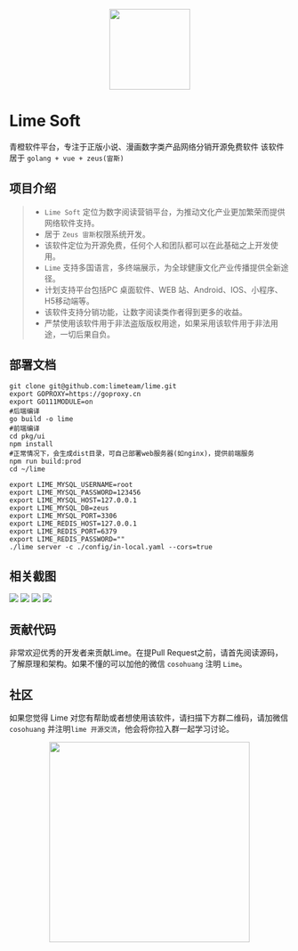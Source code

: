 <p align="center">
    <img src="https://gitee.com/bullteam/lime/raw/master/docs/image/logo.png" height="145">
</p>


# Lime Soft
青橙软件平台，专注于正版小说、漫画数字类产品网络分销开源免费软件
该软件居于 `golang + vue + zeus(宙斯)`


## 项目介绍
> - `Lime Soft` 定位为数字阅读营销平台，为推动文化产业更加繁荣而提供网络软件支持。
> - 居于 `Zeus 宙斯`权限系统开发。
> - 该软件定位为开源免费，任何个人和团队都可以在此基础之上开发使用。
> - `Lime` 支持多国语言，多终端展示，为全球健康文化产业传播提供全新途径。
> - 计划支持平台包括PC 桌面软件、WEB 站、Android、IOS、小程序、H5移动端等。
> - 该软件支持分销功能，让数字阅读类作者得到更多的收益。
> - 严禁使用该软件用于非法盗版版权用途，如果采用该软件用于非法用途，一切后果自负。


## 部署文档
```
git clone git@github.com:limeteam/lime.git
export GOPROXY=https://goproxy.cn
export GO111MODULE=on
#后端编译
go build -o lime
#前端编译
cd pkg/ui
npm install
#正常情况下，会生成dist目录，可自己部署web服务器(如nginx)，提供前端服务
npm run build:prod
cd ~/lime

export LIME_MYSQL_USERNAME=root
export LIME_MYSQL_PASSWORD=123456
export LIME_MYSQL_HOST=127.0.0.1
export LIME_MYSQL_DB=zeus
export LIME_MYSQL_PORT=3306
export LIME_REDIS_HOST=127.0.0.1
export LIME_REDIS_PORT=6379
export LIME_REDIS_PASSWORD=""
./lime server -c ./config/in-local.yaml --cors=true
```

## 相关截图
<img src="https://gitee.com/bullteam/lime/raw/master/docs/images/books.png"></img>
<img src="https://gitee.com/bullteam/lime/raw/master/docs/images/chapters.png"></img>
<img src="https://gitee.com/bullteam/lime/raw/master/docs/images/category.png"></img>
<img src="https://gitee.com/bullteam/lime/raw/master/docs/images/upload.png"></img>

## 贡献代码

非常欢迎优秀的开发者来贡献Lime。在提Pull Request之前，请首先阅读源码，了解原理和架构。如果不懂的可以加他的微信 `cosohuang` 注明 `Lime`。

## 社区

如果您觉得 Lime 对您有帮助或者想使用该软件，请扫描下方群二维码，请加微信 `cosohuang` 并注明`lime 开源交流`，他会将你拉入群一起学习讨论。

<p align="center">
    <img src="https://gitee.com/bullteam/lime/raw/master/docs/images/wx.jpg" height="360">
</p>
